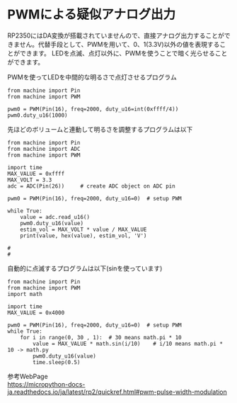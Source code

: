 # PWMによる疑似アナログ出力

RP2350にはDA変換が搭載されていませんので、直接アナログ出力することができません。代替手段として、PWMを用いて、0、1(3.3V)以外の値を表現することができます。
LEDを点滅、点灯以外に、PWMを使うことで暗く光らせることができます。

PWMを使ってLEDを中間的な明るさで点灯させるプログラム
```
from machine import Pin
from machine import PWM

pwm0 = PWM(Pin(16), freq=2000, duty_u16=int(0xffff/4))
pwm0.duty_u16(1000)
```

先ほどのボリュームと連動して明るさを調整するプログラムは以下
```
from machine import Pin
from machine import ADC
from machine import PWM

import time
MAX_VALUE = 0xffff
MAX_VOLT = 3.3
adc = ADC(Pin(26))     # create ADC object on ADC pin

pwm0 = PWM(Pin(16), freq=2000, duty_u16=0)  # setup PWM

while True:
    value = adc.read_u16()
    pwm0.duty_u16(value)
    estim_vol = MAX_VOLT * value / MAX_VALUE
    print(value, hex(value), estim_vol, 'V')

#
#
```

自動的に点滅するプログラムは以下(sinを使っています)
```
from machine import Pin
from machine import PWM
import math

import time
MAX_VALUE = 0x4000

pwm0 = PWM(Pin(16), freq=2000, duty_u16=0)  # setup PWM
while True:
    for i in range(0, 30 , 1):  # 30 means math.pi * 10
        value = MAX_VALUE * math.sin(i/10)    # i/10 means math.pi * 10 -> math.py
        pwm0.duty_u16(value)
        time.sleep(0.5)
```

参考WebPage<br>
https://micropython-docs-ja.readthedocs.io/ja/latest/rp2/quickref.html#pwm-pulse-width-modulation
